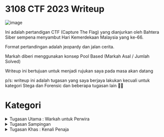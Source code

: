 # 3108 CTF 2023 Writeup

![image](https://github.com/6D756E6972/3108CTF/assets/129729880/30f71fd7-e69d-4814-a4a4-287ab7b4ac98)

Ini adalah pertandigan CTF (Capture The Flag) yang dianjurkan oleh Bahtera Siber sempena menyambut Hari Kemerdekaan Malaysia yang ke-66.

Format pertandingan adalah jeopardy dan jalan cerita.

Markah diberi menggunakan konsep Pool Based (Markah Asal / Jumlah Solved)

Writeup ini bertujuan untuk menjadi rujukan saya pada masa akan datang

p/s: writeup ini adalah tugasan yang saya berjaya lakukan kecuali untuk kategori Stega dan Forensic dan beberapa tugasan lain :face_with_spiral_eyes:

# Kategori
<details>
<summary>Tugasan Utama : Warkah untuk Perwira</summary>

  | Tugasan | Tahap Kesukaran |
  | --- | --- |
  | [Tugasan I : Seruan Perwira](https://github.com/6D756E6972/3108CTF/blob/main/Tugasan%20Utama/Tugasan%201%20%3A%20Seruan%20Perwira/Tugasan%201.md) | - |
  | [Tugasan II : Tali Barut](https://github.com/6D756E6972/3108CTF/blob/main/Tugasan%20Utama/Tugasan%202%20%3A%20Tali%20Barut/Tugasan%202.md) | - |
  | [Warkah Akhir](https://github.com/6D756E6972/3108CTF/blob/main/Tugasan%20Utama/Warkah%20Akhir/Warkah%20Akhir.md) | - |
  
</details>

<details>
<summary>Tugasan Sampingan</summary>
  <details>
  <summary>Web</summary>
    
  | Tugasan | Tahap Kesukaran |
  | --- | --- |
  | [Lemah](https://github.com/6D756E6972/3108CTF/blob/main/Web/Lemah/Lemah.md) | Mudah |
  | [Wantujus](https://github.com/6D756E6972/3108CTF/blob/main/Web/Wantujus/Wantujus.md) | Mudah |
  | [Wantusom](https://github.com/6D756E6972/3108CTF/blob/main/Web/Wantusom/Wantusom.md) | Mudah |
  | [Pantul Pantun](https://github.com/6D756E6972/3108CTF/blob/main/Web/Pantun%20Pantul/Pantun%20Pantul.md) | Sederhana |
  </details>

  <details>
  <summary>Reverse Engineering</summary>

  | Tugasan | Tahap Kesukaran |
  | --- | --- |
  | [Sarawak](https://github.com/6D756E6972/3108CTF/blob/main/Reverse%20Engineering/Sarawak/Sarawak.md) | Mudah | 
  | [Pa+rio+ik](https://github.com/6D756E6972/3108CTF/blob/main/Reverse%20Engineering/Pa%2Brio%2Bik/Pa%2Brio%2Bik.md) | Mudah|
  </details>
  
  <details>
  <summary>Cryptography</summary>

  | Tugasan | Tahap Kesukaran |
  | --- | --- |
  | [Nasihat](https://github.com/6D756E6972/3108CTF/blob/main/Cryptography/Nasihat/Nasihat.md) | Mudah |
  | [Selamat Malam](https://github.com/6D756E6972/3108CTF/blob/main/Cryptography/Selamat%20Malam/Selamat%20Malam.md) | Sederhana |
  | [1957bit](https://github.com/6D756E6972/3108CTF/blob/main/Cryptography/1957bit/1957bit.md) | Sederhana |
  </details>

  <details>
  <summary>Network</summary>

  | Tugasan | Tahap Kesukaran |
  | --- | --- |
  | [Johan](https://github.com/6D756E6972/3108CTF/blob/main/Network/Johan/Johan.md) | Mudah |
  | [Lagi-lagi Johan](https://github.com/6D756E6972/3108CTF/blob/main/Network/Lagi%20Lagi%20Johan/Lagi%20Lagi%20Johan.md) | Mudah |
  </details>

  <details>
  <summary>Misc</summary>

  | Tugasan | Tahap Kesukaran |
  | --- | --- |
  | [Mencari Rahsia Si Dia](https://github.com/6D756E6972/3108CTF/blob/main/Misc/Rahsia%20Si%20Dia/Rahsia%20Si%20Dia.md) | Mudah |
  | [3108 CTF Town](https://github.com/6D756E6972/3108CTF/blob/main/Misc/3108%20CTF%20Town/3108%20CTF%20Town.md) | Sederhana |
  </details>

   <details>
  <summary>Osint</summary>

  | Tugasan | Tahap Kesukaran |
  | --- | --- |
  | [Pertemuan Kapista : Babak I](https://github.com/6D756E6972/3108CTF/blob/main/OSINT/Pertemuan%20Kapista%20%3A%20Babak%20I/Babak%20I.md) | Mudah |
  | [Pertemuan Kapista : Babak II](https://github.com/6D756E6972/3108CTF/blob/main/OSINT/Pertemuan%20Kapista%20%3A%20Babak%20II/Babak%20II.md) | Mudah |
  | [Pertemuan Kapista : Finale](https://github.com/6D756E6972/3108CTF/blob/main/OSINT/Pertemuan%20Kapista%20%3A%20Finale/Finale.md) | Finale |
  </details>
</details>

 <details>
 <summary>Tugasan Khas : Kenali Penaja</summary>
   
  | Tugasan | Tahap Kesukaran |
  | --- | --- |
  | [YAYASAN DIGITAL MALAYSIA](https://github.com/6D756E6972/3108CTF/blob/main/Tugasan%20Khas%20%3A%20Kenali%20Penaja/Yayasan%20DIgital%20Malaysia/YDM.md) | - |
  | [RE:HACK](https://github.com/6D756E6972/3108CTF/blob/main/Tugasan%20Khas%20%3A%20Kenali%20Penaja/Re%3AHack/Re%3AHack.md) | - |
  | [TENANG KOMUNITI](https://github.com/6D756E6972/3108CTF/blob/main/Tugasan%20Khas%20%3A%20Kenali%20Penaja/Tenang%20Komunitit/PARC.md) | - |
  | [ASK PENTEST](https://github.com/6D756E6972/3108CTF/blob/main/Tugasan%20Khas%20%3A%20Kenali%20Penaja/ASK%20Pentest/ASK%20Pentest.md) | - |
  | [SCAMGATE](https://github.com/6D756E6972/3108CTF/blob/main/Tugasan%20Khas%20%3A%20Kenali%20Penaja/Scamgate/Scamgate.md) | - |
 </details>
